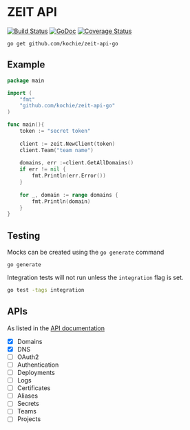 # ZEIT API
[![Build Status](https://travis-ci.com/kochie/zeit-api-go.svg?token=DyduaqJxsshHLt3JzTx3&branch=master)](https://travis-ci.com/kochie/zeit-api-go)
[![GoDoc](https://godoc.org/github.com/kochie/zeit-api-go?status.svg)](https://godoc.org/github.com/kochie/zeit-api-go)
[![Coverage Status](https://coveralls.io/repos/github/kochie/zeit-api-go/badge.svg?t=x1hhSe)](https://coveralls.io/github/kochie/zeit-api-go)
```
go get github.com/kochie/zeit-api-go
```

## Example
```go
package main

import (
	"fmt"
	"github.com/kochie/zeit-api-go"
)

func main(){
	token := "secret token"
	
	client := zeit.NewClient(token)
	client.Team("team name")
	
	domains, err :=client.GetAllDomains()
	if err != nil {
		fmt.Println(err.Error())
	}
	
	for _, domain := range domains {
		fmt.Println(domain)
	}
}
```

## Testing
Mocks can be created using the `go generate` command
```
go generate
```

Integration tests will not run unless the `integration` flag is set.

```bash
go test -tags integration
```

## APIs
As listed in the [API documentation](https://zeit.co/docs/api)

- [x] Domains
- [x] DNS
- [ ] OAuth2
- [ ] Authentication
- [ ] Deployments
- [ ] Logs
- [ ] Certificates
- [ ] Aliases
- [ ] Secrets
- [ ] Teams
- [ ] Projects